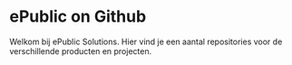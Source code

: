 # ePublic on Github

Welkom bij ePublic Solutions. Hier vind je een aantal repositories voor de verschillende producten en projecten.


